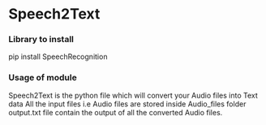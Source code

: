 # Speech2Text


### Library to install
pip install SpeechRecognition                                                                                                                                                        

### Usage of module
Speech2Text is the python file which will convert your Audio files into Text data
All the input files i.e Audio files are stored inside Audio_files folder
output.txt file contain the output of all the converted Audio files.



